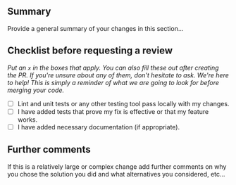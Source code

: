 ## Summary

Provide a general summary of your changes in this section...

## Checklist before requesting a review

_Put an `x` in the boxes that apply. You can also fill these out after creating the PR. If you're
unsure about any of them, don't hesitate to ask. We're here to help! This is simply a reminder of
what we are going to look for before merging your code._

- [ ] Lint and unit tests or any other testing tool pass locally with my changes.
- [ ] I have added tests that prove my fix is effective or that my feature works.
- [ ] I have added necessary documentation (if appropriate).

## Further comments

If this is a relatively large or complex change add further comments on why you chose the solution
you did and what alternatives you considered, etc...
